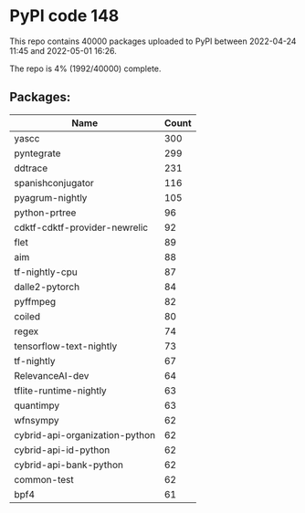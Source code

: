 # PyPI code 148

This repo contains 40000 packages uploaded to PyPI between 
2022-04-24 11:45 and 2022-05-01 16:26.

The repo is 4% (1992/40000) complete.

## Packages:

| Name  | Count |
| ----- | ----- |
| yascc | 300 |
| pyntegrate | 299 |
| ddtrace | 231 |
| spanishconjugator | 116 |
| pyagrum-nightly | 105 |
| python-prtree | 96 |
| cdktf-cdktf-provider-newrelic | 92 |
| flet | 89 |
| aim | 88 |
| tf-nightly-cpu | 87 |
| dalle2-pytorch | 84 |
| pyffmpeg | 82 |
| coiled | 80 |
| regex | 74 |
| tensorflow-text-nightly | 73 |
| tf-nightly | 67 |
| RelevanceAI-dev | 64 |
| tflite-runtime-nightly | 63 |
| quantimpy | 63 |
| wfnsympy | 62 |
| cybrid-api-organization-python | 62 |
| cybrid-api-id-python | 62 |
| cybrid-api-bank-python | 62 |
| common-test | 62 |
| bpf4 | 61 |


